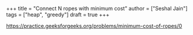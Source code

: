 +++
title = "Connect N ropes with minimum cost"
author = ["Seshal Jain"]
tags = ["heap", "greedy"]
draft = true
+++

<https://practice.geeksforgeeks.org/problems/minimum-cost-of-ropes/0>
